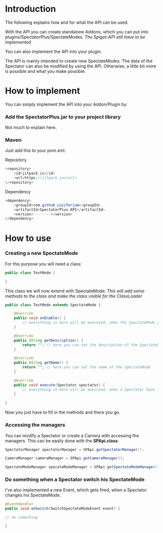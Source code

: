 # Introduction

The following explains how and for what the API can be used.

With the API you can create standalone Addons, which you can put into plugins/SpectatorPlus/SpectateModes.
*The Spigot-API still have to be implemented*

You can also implement the API into your plugin.

The API is mainly intended to create new SpectateModes.
The data of the Spectator can also be modified by using the API.
Otherwise, a little bit more is possible and what you make possible.

# How to implement

You can simply implement the API into your Addon/Plugin by:

### Add the SpectatorPlus.jar to your project library
Not much to explain here.

### Maven
Just add this to your pom.xml:

Repository
```java
<repository>
    <id>jitpack.io</id>
    <url>https://jitpack.io</url>
</repository>
```

Dependency
```java
<dependency>
    <groupId>com.github.Luziferium</groupId>
    <artifactId>SpectatorPlus-API</artifactId>
    <version>--------</version>
</dependency>
```

# How to use

### Creating a new SpectateMode

For this purpose you will need a class:

```java
public class TestMode {

}
```

This class we will now extend with SpectateMode:
*This will add some methods to the class and make the class visible for the ClassLoader*

```java
public class TestMode extends SpectateMode {

    @Override
    public void onEnable() {
        // everything in here will be executed, when the SpectateMode gets loaded
    }

    @Override
    public String getDescription() {
        return ""; // here you can set the description of the SpectateMode. What does it do?
    }

    @Override
    public String getName() {
        return ""; // here you can set the name of the SpectateMode
    }

    @Override
    public void execute(Spectator spectator) {
        // everything in here will be executed, when a Spectator have this SpectateMode equipped
    }
    
}
```

Now you just have to fill in the methods and there you go.

### Accessing the managers

You can modify a Spectator or create a Camera with accessing the managers.
This can be easily done with the **SPApi.class**.

```java
SpectatorManager spectatorManager = SPApi.getSpectatorManager();

CameraManager cameraManager = SPApi.getCameraManager();

SpectateModeManager specateModeManager = SPApi.getSpectateModeManager();
```

### Do something when a Spectator switch his SpectateMode

I've also implemented a new Event, which gets fired, when a Spectator changes his SpectateMode.

```java
@EventHandler
public void onSwitch(SwitchSpectateModeEvent event) {

// do something

}
```

